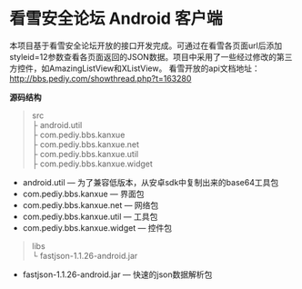 
# **看雪安全论坛 Android 客户端** #

本项目基于看雪安全论坛开放的接口开发完成。可通过在看雪各页面url后添加styleid=12参数查看各页面返回的JSON数据。项目中采用了一些经过修改的第三方控件，如AmazingListView和XListView。
看雪开放的api文档地址：http://bbs.pediy.com/showthread.php?t=163280

**源码结构**<br>

> src<br>
> ├ android.util<br>
> ├ com.pediy.bbs.kanxue<br>
> ├ com.pediy.bbs.kanxue.net<br>
> ├ com.pediy.bbs.kanxue.util<br>
> ├ com.pediy.bbs.kanxue.widget<br>


- android.util — 为了兼容低版本，从安卓sdk中复制出来的base64工具包
- com.pediy.bbs.kanxue — 界面包
- com.pediy.bbs.kanxue.net — 网络包
- com.pediy.bbs.kanxue.util — 工具包
- com.pediy.bbs.kanxue.widget — 控件包

> libs<br>
> └ fastjson-1.1.26-android.jar<br>

- fastjson-1.1.26-android.jar — 快速的json数据解析包

